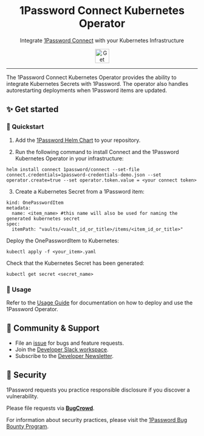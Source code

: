 <!-- Image sourced from https://blog.1password.com/introducing-secrets-automation/ -->
<img alt="" role="img" src="https://blog.1password.com/posts/2021/secrets-automation-launch/header.svg"/>

<div align="center">
  <h1>1Password Connect Kubernetes Operator</h1>
  <p>Integrate <a href="https://developer.1password.com/docs/connect">1Password Connect</a> with your Kubernetes Infrastructure</p>
  <a href="https://github.com/1Password/onepassword-operator#-get-started">
    <img alt="Get started" src="https://user-images.githubusercontent.com/45081667/226940040-16d3684b-60f4-4d95-adb2-5757a8f1bc15.png" height="37"/>
  </a>
</div>

---

The 1Password Connect Kubernetes Operator provides the ability to integrate Kubernetes Secrets with 1Password. The operator also handles autorestarting deployments when 1Password items are updated.

## ✨ Get started

### 🚀 Quickstart

1. Add the [1Password Helm Chart](https://github.com/1Password/connect-helm-charts) to your repository.

2. Run the following command to install Connect and the 1Password Kubernetes Operator in your infrastructure:
```
helm install connect 1password/connect --set-file connect.credentials=1password-credentials-demo.json --set operator.create=true --set operator.token.value = <your connect token>
```

3. Create a Kubernetes Secret from a 1Password item:
```apiVersion: onepassword.com/v1
kind: OnePasswordItem
metadata:
  name: <item_name> #this name will also be used for naming the generated kubernetes secret
spec:
  itemPath: "vaults/<vault_id_or_title>/items/<item_id_or_title>"
```
Deploy the OnePasswordItem to Kubernetes:
```
kubectl apply -f <your_item>.yaml
```
Check that the Kubernetes Secret has been generated:

```
kubectl get secret <secret_name>
```

### 📄 Usage
Refer to the [Usage Guide](USAGEGUIDE.md) for documentation on how to deploy and use the 1Password Operator.

## 💙 Community & Support

- File an [issue](https://github.com/1Password/onepassword-operator/issues) for bugs and feature requests.
- Join the [Developer Slack workspace](https://join.slack.com/t/1password-devs/shared_invite/zt-1halo11ps-6o9pEv96xZ3LtX_VE0fJQA).
- Subscribe to the [Developer Newsletter](https://1password.com/dev-subscribe/).

## 🔐 Security

1Password requests you practice responsible disclosure if you discover a vulnerability.

Please file requests via [**BugCrowd**](https://bugcrowd.com/agilebits).

For information about security practices, please visit the [1Password Bug Bounty Program](https://bugcrowd.com/agilebits).
